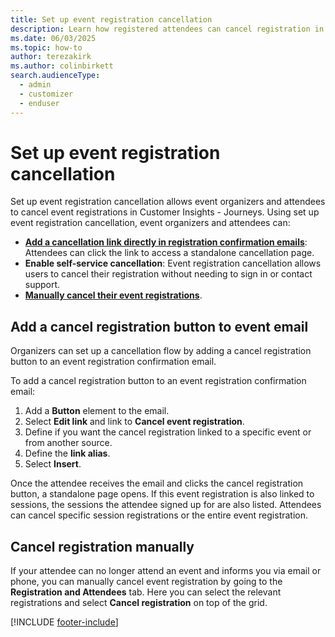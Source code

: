 ```yaml
---
title: Set up event registration cancellation
description: Learn how registered attendees can cancel registration in Dynamics 365 Customer Insights - Journeys.
ms.date: 06/03/2025
ms.topic: how-to
author: terezakirk
ms.author: colinbirkett
search.audienceType: 
  - admin
  - customizer
  - enduser
---
```

# Set up event registration cancellation

Set up event registration cancellation allows event organizers and attendees to cancel event registrations in Customer Insights - Journeys. Using set up event registration cancellation, event organizers and attendees can:

- **[Add a cancellation link directly in registration confirmation emails](#add-a-cancel-registration-button-to-event-email)**: Attendees can click the link to access a standalone cancellation page.
- **Enable self-service cancellation**: Event registration cancellation allows users to cancel their registration without needing to sign in or contact support.
- **[Manually cancel their event registrations](#cancel-registration-manually)**.

## Add a cancel registration button to event email

Organizers can set up a cancellation flow by adding a cancel registration button to an event registration confirmation email. 

To add a cancel registration button to an event registration confirmation email:

1. Add a **Button** element to the email.
1. Select **Edit link** and link to **Cancel event registration**.
1. Define if you want the cancel registration linked to a specific event or from another source.
1. Define the **link alias**.
1. Select **Insert**.

Once the attendee receives the email and clicks the cancel registration button, a standalone page opens. If this event registration is also linked to sessions, the sessions the attendee signed up for are also listed. Attendees can cancel specific session registrations or the entire event registration. 

## Cancel registration manually 

If your attendee can no longer attend an event and informs you via email or phone, you can manually cancel event registration by going to the **Registration and Attendees** tab. Here you can select the relevant registrations and select **Cancel registration** on top of the grid.

[!INCLUDE [footer-include](./includes/footer-banner.md)]